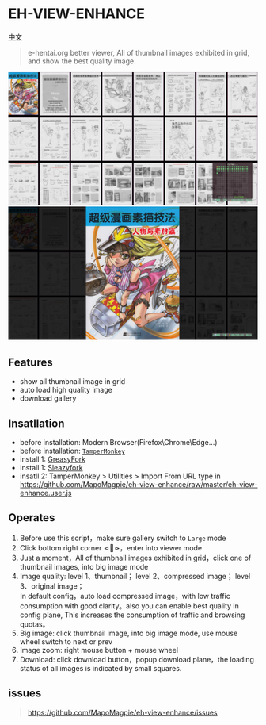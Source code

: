 # EH-VIEW-ENHANCE

[中文](https://github.com/MapoMagpie/eh-view-enhance/blob/master/README_CN.md)

> e-hentai.org better viewer, All of thumbnail images exhibited in grid, and show the best quality image.

![预览](.assets/Preview_c.jpg "预览")
![大图](.assets/BigScreen_c.jpg "大图")

## Features

- show all thumbnail image in grid
- auto load high quality image
- download gallery

## Insatllation

- before installation: Modern Browser(Firefox\Chrome\Edge...)
- before installation: [`TamperMonkey`](https://www.tampermonkey.net/)
- install 1: [GreasyFork](https://greasyfork.org/en/scripts/397848-e-hentai-view-enhance)
- install 1: [Sleazyfork](https://sleazyfork.org/en/scripts/397848-e-hentai-view-enhance)
- insatll 2: TamperMonkey > Utilities > Import From URL type in https://github.com/MapoMagpie/eh-view-enhance/raw/master/eh-view-enhance.user.js

## Operates

1. Before use this script，make sure gallery switch to `Large` mode
2. Click bottom right corner ⋖📖⋗，enter into viewer mode
3. Just a moment，All of thumbnail images exhibited in grid，click one of thumbnail images, into big image mode
4. Image quality: level 1、thumbnail； level 2、compressed image； level 3、original image；<br>
   In default config，auto load compressed image，with low traffic consumption with good clarity。also you can enable best quality in config plane, This increases the consumption of traffic and browsing quotas。
5. Big image: click thumbnail image, into big image mode, use mouse wheel switch to next or prev
6. Image zoom: right mouse button + mouse wheel
7. Download: click download button，popup download plane，the loading status of all images is indicated by small squares.

## issues

> https://github.com/MapoMagpie/eh-view-enhance/issues
